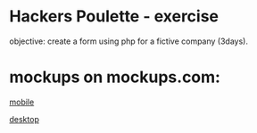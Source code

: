 # Hackers Poulette - exercise
  objective: create a form using php for a fictive company (3days).

# mockups on mockups.com:

  [mobile](https://app.moqups.com/ZyYoUvJCMK/view?ui=0)
  
  [desktop](https://app.moqups.com/ZyYoUvJCMK/view/page/abdc63ccf?ui=0)
